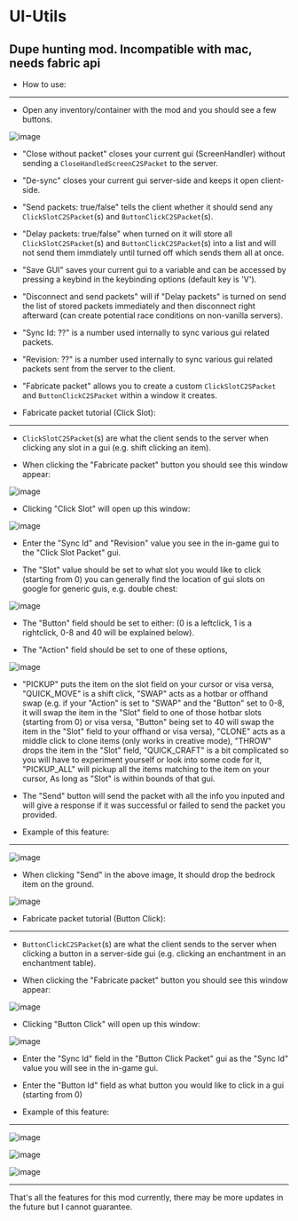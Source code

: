 # UI-Utils
Dupe hunting mod. Incompatible with mac, needs fabric api
---

- How to use:
---

- Open any inventory/container with the mod and you should see a few buttons.

![image](https://user-images.githubusercontent.com/85349822/187423033-46da8cc0-2bc3-4215-8676-7c03628b8b8c.png)

- "Close without packet" closes your current gui (ScreenHandler) without sending a `CloseHandledScreenC2SPacket` to the server.

- "De-sync" closes your current gui server-side and keeps it open client-side.

- "Send packets: true/false" tells the client whether it should send any `ClickSlotC2SPacket`(s) and `ButtonClickC2SPacket`(s).

- "Delay packets: true/false" when turned on it will store all `ClickSlotC2SPacket`(s) and `ButtonClickC2SPacket`(s) into a list and will not send them immdiately until turned off which sends them all at once.

- "Save GUI" saves your current gui to a variable and can be accessed by pressing a keybind in the keybinding options (default key is 'V').

- "Disconnect and send packets" will if "Delay packets" is turned on send the list of stored packets immediately and then disconnect right afterward (can create potential race conditions on non-vanilla servers).

- "Sync Id: ??" is a number used internally to sync various gui related packets.

- "Revision: ??" is a number used internally to sync various gui related packets sent from the server to the client.

- "Fabricate packet" allows you to create a custom `ClickSlotC2SPacket` and `ButtonClickC2SPacket` within a window it creates.

- Fabricate packet tutorial (Click Slot):
---

- `ClickSlotC2SPacket`(s) are what the client sends to the server when clicking any slot in a gui (e.g. shift clicking an item).

- When clicking the "Fabricate packet" button you should see this window appear:

![image](https://user-images.githubusercontent.com/85349822/187425789-f6b172d8-0745-4b43-b6b0-b746d4f51459.png)

- Clicking "Click Slot" will open up this window:

![image](https://user-images.githubusercontent.com/85349822/187425967-aeefe828-e18e-4d28-a24c-64680ec55cbc.png)

- Enter the "Sync Id" and "Revision" value you see in the in-game gui to the "Click Slot Packet" gui.

- The "Slot" value should be set to what slot you would like to click (starting from 0) you can generally find the location of gui slots on google for generic guis, e.g. double chest:

 ![image](https://user-images.githubusercontent.com/85349822/187426720-93f50986-cd1f-497a-a675-9ca9884fea13.png)

- The "Button" field should be set to either: (0 is a leftclick, 1 is a rightclick, 0-8 and 40 will be explained below).

- The "Action" field should be set to one of these options,

![image](https://user-images.githubusercontent.com/85349822/187427492-2ed0da1f-351c-4471-a4cc-064fe70f1e62.png)

- "PICKUP" puts the item on the slot field on your cursor or visa versa, "QUICK_MOVE" is a shift click, "SWAP" acts as a hotbar or offhand swap (e.g. if your "Action" is set to "SWAP" and the "Button" set to 0-8, it will swap the item in the "Slot" field to one of those hotbar slots (starting from 0) or visa versa, "Button" being set to 40 will swap the item in the "Slot" field to your offhand or visa versa), "CLONE" acts as a middle click to clone items (only works in creative mode), "THROW" drops the item in the "Slot" field, "QUICK_CRAFT" is a bit complicated so you will have to experiment yourself or look into some code for it, "PICKUP_ALL" will pickup all the items matching to the item on your cursor, As long as "Slot" is within bounds of that gui.

- The "Send" button will send the packet with all the info you inputed and will give a response if it was successful or failed to send the packet you provided.

- Example of this feature:
---

![image](https://user-images.githubusercontent.com/85349822/187429892-afc74514-c454-4f01-9307-c85ff37cf790.png)

- When clicking "Send" in the above image, It should drop the bedrock item on the ground.

![image](https://user-images.githubusercontent.com/85349822/187430233-d94a497e-1698-4e01-a152-7002d1f1f6be.png)


- Fabricate packet tutorial (Button Click):
---

- `ButtonClickC2SPacket`(s) are what the client sends to the server when clicking a button in a server-side gui (e.g. clicking an enchantment in an enchantment table).

- When clicking the "Fabricate packet" button you should see this window appear:

![image](https://user-images.githubusercontent.com/85349822/187425789-f6b172d8-0745-4b43-b6b0-b746d4f51459.png)

- Clicking "Button Click" will open up this window:

![image](https://user-images.githubusercontent.com/85349822/187430861-11c62616-10e9-4b4b-bdb1-918c93b4e4a3.png)

- Enter the "Sync Id" field in the "Button Click Packet" gui as the "Sync Id" value you will see in the in-game gui.

- Enter the "Button Id" field as what button you would like to click in a gui (starting from 0)

- Example of this feature:
---

![image](https://user-images.githubusercontent.com/85349822/187432355-a8b15cf9-e7c6-4d2b-b779-fd084de14002.png)

![image](https://user-images.githubusercontent.com/85349822/187432538-7f6b85f9-581b-442d-8027-9e0843b18939.png)

![image](https://user-images.githubusercontent.com/85349822/187432690-950626ac-7aef-4e46-8da1-1d294fcb9975.png)

---

That's all the features for this mod currently, there may be more updates in the future but I cannot guarantee.

